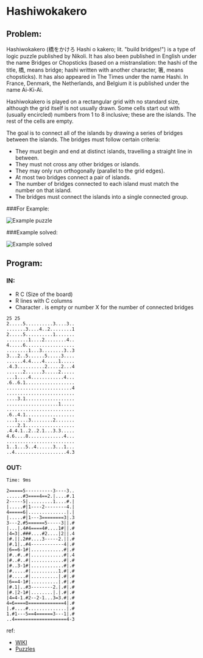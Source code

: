 # Hashiwokakero

## Problem:
Hashiwokakero (橋をかけろ Hashi o kakero; lit. "build bridges!") is a type of logic puzzle published by Nikoli.
It has also been published in English under the name Bridges or Chopsticks (based on a mistranslation: the hashi of the title, 橋, means bridge; hashi written with another character, 箸, means chopsticks). 
It has also appeared in The Times under the name Hashi. In France, Denmark, the Netherlands, and Belgium it is published under the name Ai-Ki-Ai.

Hashiwokakero is played on a rectangular grid with no standard size, although the grid itself is not usually drawn. Some cells start out with (usually encircled) numbers from 1 to 8 inclusive; these are the islands. The rest of the cells are empty.

The goal is to connect all of the islands by drawing a series of bridges between the islands. The bridges must follow certain criteria:

- They must begin and end at distinct islands, travelling a straight line in between.
- They must not cross any other bridges or islands.
- They may only run orthogonally (parallel to the grid edges).
- At most two bridges connect a pair of islands.
- The number of bridges connected to each island must match the number on that island.
- The bridges must connect the islands into a single connected group.

###For Example:

![Example puzzle](https://upload.wikimedia.org/wikipedia/commons/d/d4/Val42-Bridge1n.png)

###Example solved:

![Example solved](https://upload.wikimedia.org/wikipedia/commons/f/f6/Val42-Bridge1.png)


## Program:
### IN:
 * R C (Size of the board)
 * R lines with C columns
 * Character . is empty or number X for the number of connected bridges 
```
25 25
2.....5..........3....3..
.......3....4..2........1
2.....5..........1.......
........1....2........4..
4.....6..................
........1...3........3..3
3...2..5......5.....3....
......4.4....4.....1.....
.4.3..........2.....2...4
......2......3.....2.....
...1....4............4...
.6..6.1..................
........................4
.........................
....3.1..................
...................1.....
.........................
.6..4.1..................
...1....3........2.......
....2.1..................
.4.4.1..2..2.1...3.3.....
4.6....8.............4...
.........................
1..1...5..4......3...1...
..4...................4.3

```
### OUT:
```
Time: 9ms

2=====5----------3----3..
......#3====4==2.|....#.1
2-----5|.........1....#.|
|.....#|1----2--------4.|
4=====6|..............|.|
|.....#|1---3========3|.3
3---2.#5======5-----3||.#
|...|.4#4====4#....1#||.#
|4=3|.###....#2....|2||.4
|#.||.2##....3-----2.||.#
|#.1|..#4------------4|.#
|6==6-1#|............#|.#
|#..#..#|............#|.4
|#..#..#|............#|.#
|#..3-1#|............#|.#
|#.....#|..........1.#|.#
|#.....#|..........|.#|.#
|6==4-1#|..........|.#|.#
|#.1|..#3--------2.|.#|.#
|#.|2-1#|........|.|.#|.#
|4=4-1.#2--2-1...3=3.#|.#
4=6====8=============4|.#
|.#....#..............|.#
1.#1---5==4======3---1|.#
..4===================4-3
```

ref: 
 - [WIKI](https://en.wikipedia.org/wiki/Hashiwokakero)
 - [Puzzles](http://puzzle-bridges.com)
